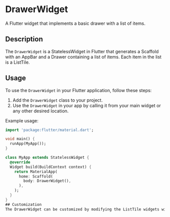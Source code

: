 # DrawerWidget

A Flutter widget that implements a basic drawer with a list of items.

## Description

The `DrawerWidget` is a StatelessWidget in Flutter that generates a Scaffold with an AppBar and a Drawer containing a list of items. Each item in the list is a ListTile.

## Usage

To use the `DrawerWidget` in your Flutter application, follow these steps:

1. Add the `DrawerWidget` class to your project.
2. Use the `DrawerWidget` in your app by calling it from your main widget or any other desired location.

Example usage:

```dart
import 'package:flutter/material.dart';

void main() {
  runApp(MyApp());
}

class MyApp extends StatelessWidget {
  @override
  Widget build(BuildContext context) {
    return MaterialApp(
      home: Scaffold(
        body: DrawerWidget(),
      ),
    );
  }
}
## Customization
The DrawerWidget can be customized by modifying the ListTile widgets within the Drawer in its build method. Developers can add more items, change according to needs.

